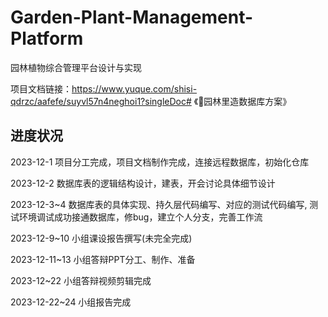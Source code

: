 # Garden-Plant-Management-Platform
园林植物综合管理平台设计与实现

项目文档链接：https://www.yuque.com/shisi-qdrzc/aafefe/suyvl57n4neghoi1?singleDoc# 《🌲园林里造数据库方案》

## 进度状况
2023-12-1 项目分工完成，项目文档制作完成，连接远程数据库，初始化仓库

2023-12-2 数据库表的逻辑结构设计，建表，开会讨论具体细节设计

2023-12-3~4 数据库表的具体实现、持久层代码编写、对应的测试代码编写, 测试环境调试成功接通数据库，修bug，建立个人分支，完善工作流

2023-12-9~10 小组课设报告撰写(未完全完成)

2023-12-11~13 小组答辩PPT分工、制作、准备

2023-12~22 小组答辩视频剪辑完成

2023-12-22~24 小组报告完成
